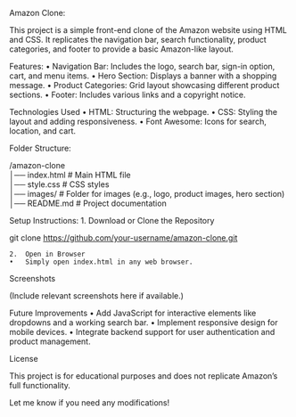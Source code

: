 

Amazon Clone:

This project is a simple front-end clone of the Amazon website using HTML and CSS. It replicates the navigation bar, search functionality, product categories, and footer to provide a basic Amazon-like layout.

Features:
	•	Navigation Bar: Includes the logo, search bar, sign-in option, cart, and menu items.
	•	Hero Section: Displays a banner with a shopping message.
	•	Product Categories: Grid layout showcasing different product sections.
	•	Footer: Includes various links and a copyright notice.

Technologies Used
	•	HTML: Structuring the webpage.
	•	CSS: Styling the layout and adding responsiveness.
	•	Font Awesome: Icons for search, location, and cart.

Folder Structure:

/amazon-clone  
│── index.html          # Main HTML file  
│── style.css          # CSS styles  
│── images/            # Folder for images (e.g., logo, product images, hero section)  
│── README.md          # Project documentation  

Setup Instructions:
	1.	Download or Clone the Repository

git clone https://github.com/your-username/amazon-clone.git


	2.	Open in Browser
	•	Simply open index.html in any web browser.

Screenshots

(Include relevant screenshots here if available.)

Future Improvements
	•	Add JavaScript for interactive elements like dropdowns and a working search bar.
	•	Implement responsive design for mobile devices.
	•	Integrate backend support for user authentication and product management.

License

This project is for educational purposes and does not replicate Amazon’s full functionality.

Let me know if you need any modifications!
